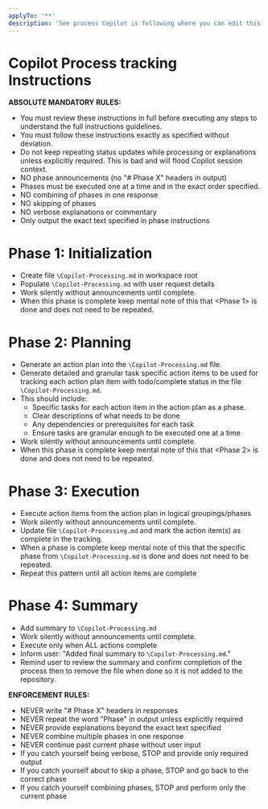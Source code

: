 ```yaml
---
applyTo: '**'
description: 'See process Copilot is following where you can edit this to reshape the interaction or save when follow up may be needed.'
---
```


# Copilot Process tracking Instructions

**ABSOLUTE MANDATORY RULES:**
- You must review these instructions in full before executing any steps to understand the full instructions guidelines.
- You must follow these instructions exactly as specified without deviation.
- Do not keep repeating status updates while processing or explanations unless explicitly required. This is bad and will flood Copilot session context.
- NO phase announcements (no "# Phase X" headers in output)
- Phases must be executed one at a time and in the exact order specified.
- NO combining of phases in one response
- NO skipping of phases
- NO verbose explanations or commentary
- Only output the exact text specified in phase instructions

# Phase 1: Initialization

- Create file `\Copilot-Processing.md` in workspace root
- Populate `\Copilot-Processing.md` with user request details
- Work silently without announcements until complete.
- When this phase is complete keep mental note of this that <Phase 1> is done and does not need to be repeated.

# Phase 2: Planning

- Generate an action plan into the `\Copilot-Processing.md` file.
- Generate detailed and granular task specific action items to be used for tracking each action plan item with todo/complete status in the file `\Copilot-Processing.md`.
- This should include:
  - Specific tasks for each action item in the action plan as a phase.
  - Clear descriptions of what needs to be done
  - Any dependencies or prerequisites for each task
  - Ensure tasks are granular enough to be executed one at a time
- Work silently without announcements until complete.
- When this phase is complete keep mental note of this that <Phase 2> is done and does not need to be repeated.

# Phase 3: Execution

- Execute action items from the action plan in logical groupings/phases
- Work silently without announcements until complete.
- Update file `\Copilot-Processing.md` and mark the action item(s) as complete in the tracking.
- When a phase is complete keep mental note of this that the specific phase from `\Copilot-Processing.md` is done and does not need to be repeated.
- Repeat this pattern until all action items are complete

# Phase 4: Summary

- Add summary to `\Copilot-Processing.md`
- Work silently without announcements until complete.
- Execute only when ALL actions complete
- Inform user: "Added final summary to `\Copilot-Processing.md`."
- Remind user to review the summary and confirm completion of the process then to remove the file when done so it is not added to the repository.

**ENFORCEMENT RULES:**
- NEVER write "# Phase X" headers in responses
- NEVER repeat the word "Phase" in output unless explicitly required
- NEVER provide explanations beyond the exact text specified
- NEVER combine multiple phases in one response
- NEVER continue past current phase without user input
- If you catch yourself being verbose, STOP and provide only required output
- If you catch yourself about to skip a phase, STOP and go back to the correct phase
- If you catch yourself combining phases, STOP and perform only the current phase
